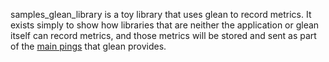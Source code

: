 samples_glean_library is a toy library that uses glean to record metrics. It
exists simply to show how libraries that are neither the application or glean
itself can record metrics, and those metrics will be stored and sent as part of
the [main pings](../../../components/service/glean/docs/pings.md) that glean
provides.
